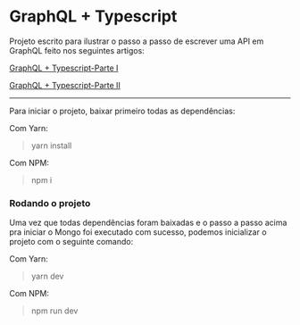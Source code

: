 # GraphQL + Typescript

Projeto escrito para ilustrar o passo a passo de escrever uma API em GraphQL feito nos seguintes artigos:

[GraphQL + Typescript-Parte I](https://medium.com/beyondtest/graphql-typescript-parte-i-bd8ef114b9fe)

[GraphQL + Typescript-Parte II](https://medium.com/beyondtest/graphql-typescript-parte-ii-2b53583c365e)

---

Para iniciar o projeto, baixar primeiro todas as dependências:

Com Yarn:

> yarn install

Com NPM:

> npm i

### Rodando o projeto

Uma vez que todas dependências foram baixadas e o passo a passo acima pra iniciar o Mongo foi executado com sucesso, podemos inicializar o projeto com o seguinte comando:

Com Yarn:

> yarn dev

Com NPM:

> npm run dev


